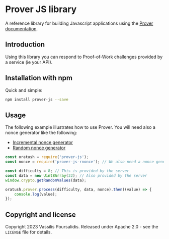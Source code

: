 # Prover JS library

A reference library for building Javascript applications using the [Prover documentation](https://github.com/poursal/prover).

## Introduction

Using this library you can respond to Proof-of-Work challenges provided by a service (ie your API).

## Installation with npm

Quick and simple:
```bash
npm install prover-js --save
```

## Usage

The following example illustrates how to use Prover. You will need also a nonce generator like the following:
- [Incremental nonce generator](https://github.com/poursal/prover-js-inonce)
- [Random nonce generator](https://github.com/poursal/prover-js-rnonce)

```javascript
const oratush = require('prover-js');
const nonce = require('prover-js-rnonce'); // We also need a nonce generator

const difficulty = 8; // This is provided by the server
const data = new Uint8Array(32); // Also provided by the server
window.crypto.getRandomValues(data);

oratush.prover.process(difficulty, data, nonce).then((value) => {
    console.log(value);
});
```

## Copyright and license

Copyright 2023 Vassilis Poursalidis. Released under Apache 2.0 - see the `LICENSE` file for details.
